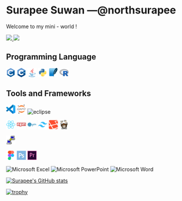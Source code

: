 # Surapee Suwan —@northsurapee
Welcome to my mini - world !

<a href="https://www.facebook.com/SleepingNot/">
  <img src="https://img.shields.io/badge/Facebook-%231877F2.svg?style=for-the-badge&logo=Facebook&logoColor=white">
</a>
<a href="https://www.linkedin.com/in/surapee-suwan-3909791a3/">
  <img src="https://img.shields.io/badge/linkedin-%230077B5.svg?style=for-the-badge&logo=linkedin&logoColor=white">
</a>

## Programming Language
<p>
<img src="https://raw.githubusercontent.com/devicons/devicon/master/icons/c/c-original.svg" alt="c" width="25" height="25"/>
<img src="https://raw.githubusercontent.com/devicons/devicon/master/icons/cplusplus/cplusplus-original.svg" alt="cpp" width="25" height="25"/>
<img src="https://raw.githubusercontent.com/devicons/devicon/master/icons/java/java-original.svg" alt="java" width="25" height="25"/>
<img src="https://raw.githubusercontent.com/devicons/devicon/master/icons/python/python-original.svg" alt="python" width="25" height="25"/>
<img src="https://github.com/devicons/devicon/blob/master/icons/sqlite/sqlite-original.svg" alt="sqlite" width="25" height="25"/>
<img src="https://github.com/devicons/devicon/blob/master/icons/r/r-original.svg" alt="r" width="25" height="25"/>
</p>

## Tools and Frameworks
<p>
<img src="https://raw.githubusercontent.com/devicons/devicon/master/icons/vscode/vscode-original.svg" alt="vscode" width="25" height="25"/>
<img src="https://raw.githubusercontent.com/devicons/devicon/master/icons/jupyter/jupyter-original-wordmark.svg" alt="jupyter" width="25" height="25"/>
<img src="https://img.shields.io/badge/Eclipse-FE7A16.svg?style=for-the-badge&logo=Eclipse&logoColor=white" alt="eclipse" height="25"/>
</p>
<p>
<img src="https://raw.githubusercontent.com/devicons/devicon/master/icons/react/react-original.svg" alt="react" width="25" height="25"/>
<img src="https://raw.githubusercontent.com/devicons/devicon/master/icons/npm/npm-original-wordmark.svg" alt="npm" width="25" height="25"/>
<img src="https://raw.githubusercontent.com/devicons/devicon/master/icons/yarn/yarn-original-wordmark.svg" alt="yarn" width="25" height="25"/>
<img src="https://raw.githubusercontent.com/devicons/devicon/master/icons/tailwindcss/tailwindcss-plain.svg" alt="tailwindcss" width="25" height="25"/>
<img src="https://raw.githubusercontent.com/devicons/devicon/master/icons/laravel/laravel-plain.svg" alt="laravel" width="25" height="25"/>
<img src="https://raw.githubusercontent.com/devicons/devicon/master/icons/composer/composer-original.svg" alt="composer" width="25" height="25"/>
</p>
<p>
<img src="https://raw.githubusercontent.com/devicons/devicon/master/icons/putty/putty-original.svg" alt="putty" width="25" height="25"/>
</p>
<p>
<img src="https://raw.githubusercontent.com/devicons/devicon/master/icons/figma/figma-original.svg" alt="figma" width="25" height="25"/>
<img src="https://raw.githubusercontent.com/devicons/devicon/master/icons/photoshop/photoshop-plain.svg" alt="photoshop" width="25" height="25"/>
<img src="https://raw.githubusercontent.com/devicons/devicon/master/icons/premierepro/premierepro-original.svg" alt="premiere pro" width="25" height="25"/>
</p>

![Microsoft Excel](https://img.shields.io/badge/Microsoft_Excel-217346?style=for-the-badge&logo=microsoft-excel&logoColor=white)
![Microsoft PowerPoint](https://img.shields.io/badge/Microsoft_PowerPoint-B7472A?style=for-the-badge&logo=microsoft-powerpoint&logoColor=white)
![Microsoft Word](https://img.shields.io/badge/Microsoft_Word-2B579A?style=for-the-badge&logo=microsoft-word&logoColor=white)

[![Surapee's GitHub stats](https://github-readme-stats.vercel.app/api?username=northsurapee&show_icons=true&theme=dracula)](https://github.com/anuraghazra/github-readme-stats)

[![trophy](https://github-profile-trophy.vercel.app/?username=northsurapee&theme=chalk&margin-w=5&margin-h=5&column=-1&rank=SECRET,SSS,SS,S,AAA,AA,A,B,C)](https://github.com/ryo-ma/github-profile-trophy)
